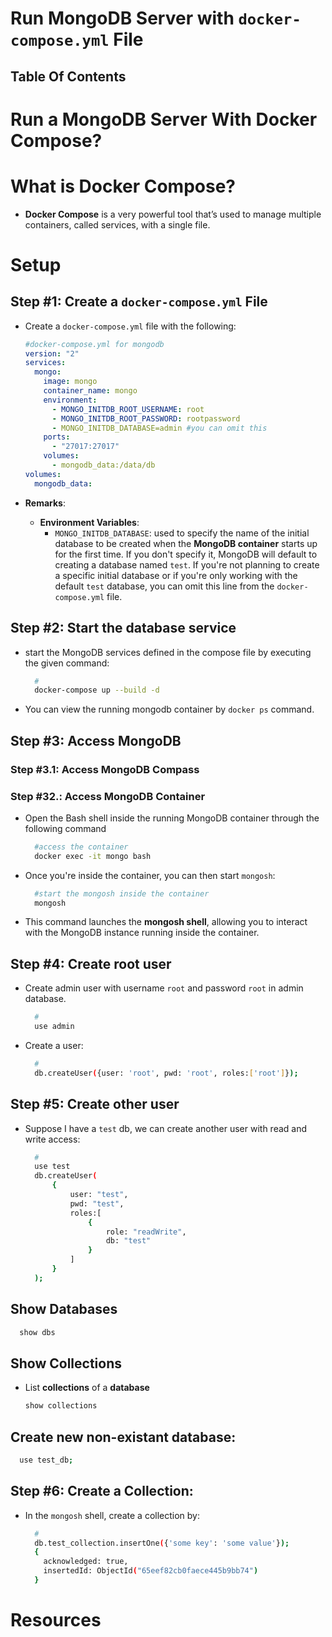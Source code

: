 # Run MongoDB Server with `docker-compose.yml` File

## Table Of Contents

# Run a MongoDB Server With Docker Compose?

# What is Docker Compose?

- **Docker Compose** is a very powerful tool that’s used to manage multiple containers, called services, with a single file.

# Setup

## Step #1: Create a `docker-compose.yml` File

- Create a `docker-compose.yml` file with the following:

  ```yml
  #docker-compose.yml for mongodb
  version: "2"
  services:
    mongo:
      image: mongo
      container_name: mongo
      environment:
        - MONGO_INITDB_ROOT_USERNAME: root
        - MONGO_INITDB_ROOT_PASSWORD: rootpassword
        - MONGO_INITDB_DATABASE=admin #you can omit this
      ports:
        - "27017:27017"
      volumes:
        - mongodb_data:/data/db
  volumes:
    mongodb_data:
  ```

- **Remarks**:
  - **Environment Variables**:
    - `MONGO_INITDB_DATABASE`: used to specify the name of the initial database to be created when the **MongoDB container** starts up for the first time. If you don't specify it, MongoDB will default to creating a database named `test`. If you're not planning to create a specific initial database or if you're only working with the default `test` database, you can omit this line from the `docker-compose.yml` file.

## Step #2: Start the database service

- start the MongoDB services defined in the compose file by executing the given command:
  ```sh
    #
    docker-compose up --build -d
  ```
- You can view the running mongodb container by `docker ps` command.

## Step #3: Access MongoDB

### Step #3.1: Access MongoDB Compass

### Step #32.: Access MongoDB Container

- Open the Bash shell inside the running MongoDB container through the following command
  ```sh
    #access the container
    docker exec -it mongo bash
  ```
- Once you're inside the container, you can then start `mongosh`:
  ```bash
    #start the mongosh inside the container
    mongosh
  ```
- This command launches the **mongosh shell**, allowing you to interact with the MongoDB instance running inside the container.

## Step #4: Create root user

- Create admin user with username `root` and password `root` in admin database.
  ```sh
    #
    use admin
  ```
- Create a user:
  ```sh
    #
    db.createUser({user: 'root', pwd: 'root', roles:['root']});
  ```

## Step #5: Create other user

- Suppose I have a `test` db, we can create another user with read and write access:
  ```sh
    #
    use test
    db.createUser(
        {
            user: "test",
            pwd: "test",
            roles:[
                {
                    role: "readWrite",
                    db: "test"
                }
            ]
        }
    );
  ```

## Show Databases

```sh
  show dbs
```

## Show Collections

- List **collections** of a **database**

  ```sh
  show collections
  ```

## Create new non-existant database:

```sh
  use test_db;
```

## Step #6: Create a Collection:

- In the `mongosh` shell, create a collection by:
  ```sh
    #
    db.test_collection.insertOne({'some key': 'some value'});
    {
      acknowledged: true,
      insertedId: ObjectId("65eef82cb0faece445b9bb74")
    }
  ```

# Resources